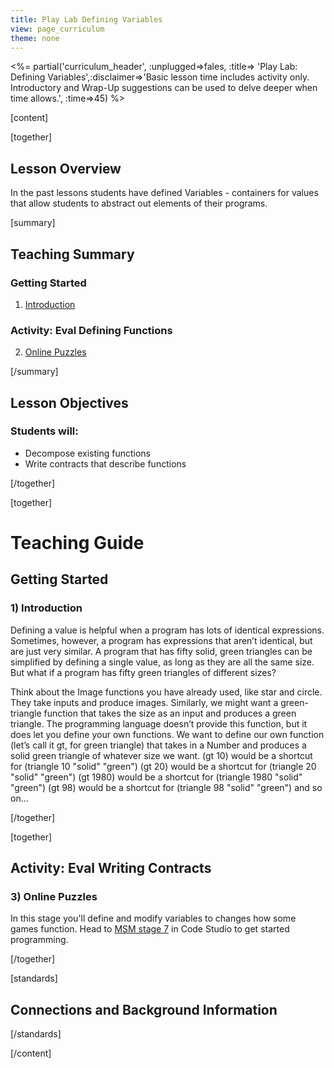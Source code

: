 ```yaml
---
title: Play Lab Defining Variables
view: page_curriculum
theme: none
---
```



<%= partial('curriculum_header', :unplugged=>fales, :title=> 'Play Lab: Defining Variables',:disclaimer=>'Basic lesson time includes activity only. Introductory and Wrap-Up suggestions can be used to delve deeper when time allows.', :time=>45) %>

[content]

[together]

## Lesson Overview

In the past lessons students have defined Variables - containers for values that allow students to abstract out elements of their programs.

[summary]

## Teaching Summary
### **Getting Started**
 
1) [Introduction](#GetStarted)  

### **Activity: Eval Defining Functions**  

2) [Online Puzzles](#Activity1)

[/summary]

## Lesson Objectives 
### Students will:

- Decompose existing functions
- Write contracts that describe functions

[/together]

[together]

# Teaching Guide

## Getting Started


### <a name="GetStarted"></a> 1) Introduction

Defining a value is helpful when a program has lots of identical expressions. Sometimes, however, a program has expressions that aren’t identical, but are just very similar. A program that has fifty solid, green triangles can be simplified by defining a single value, as long as they are all the same size. But what if a program has fifty green triangles of different sizes?

Think about the Image functions you have already used, like star and circle. They take inputs and produce images. Similarly, we might want a green-triangle function that takes the size as an input and produces a green triangle. The programming language doesn’t provide this function, but it does let you define your own functions. We want to define our own function (let’s call it gt, for green triangle) that takes in a Number and produces a solid green triangle of whatever size we want.
(gt 10) would be a shortcut for (triangle 10 "solid" "green")
(gt 20) would be a shortcut for (triangle 20 "solid" "green")
(gt 1980) would be a shortcut for (triangle 1980 "solid" "green")
(gt 98) would be a shortcut for (triangle 98 "solid" "green")
and so on...

[/together]

[together]

## Activity: Eval Writing Contracts
### <a name="Activity1"></a> 3) Online Puzzles

In this stage you'll define and modify variables to changes how some games function. Head to [MSM stage 7](http://studio.code.org/s/msm/stage/7/puzzle/1) in Code Studio to get started programming.

[/together]


[standards]

## Connections and Background Information




[/standards]

[/content]

<link rel="stylesheet" type="text/css" href="../docs/morestyle.css"/>
